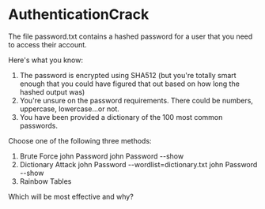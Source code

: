 # AuthenticationCrack

The file password.txt contains a hashed password for a user that you need to access their account. 

Here's what you know: 
1. The password is encrypted using SHA512 (but you're totally smart enough that you could have figured that out based on how long the hashed output was)
2. You're unsure on the password requirements. There could be numbers, uppercase, lowercase...or not. 
3. You  have been provided a dictionary of the 100 most common passwords.

Choose one of the following three methods: 
1. Brute Force
    john Password
    john Password --show
2. Dictionary Attack
    john Password --wordlist=dictionary.txt
    john Password --show
3. Rainbow Tables

Which will be most effective and why? 
